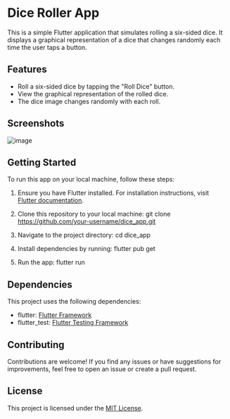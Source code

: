 # Dice Roller App

This is a simple Flutter application that simulates rolling a six-sided dice. It displays a graphical representation of a dice that changes randomly each time the user taps a button.

## Features

- Roll a six-sided dice by tapping the "Roll Dice" button.
- View the graphical representation of the rolled dice.
- The dice image changes randomly with each roll.

## Screenshots

![image](https://github.com/AbhishekPal634/dice_app/assets/121433136/38866db8-a0e9-42d7-964a-3287cf2859e3)

## Getting Started

To run this app on your local machine, follow these steps:

1. Ensure you have Flutter installed. For installation instructions, visit [Flutter documentation](https://flutter.dev/docs/get-started/install).

2. Clone this repository to your local machine: git clone https://github.com/your-username/dice_app.git

3. Navigate to the project directory: cd dice_app

4. Install dependencies by running: flutter pub get

5. Run the app: flutter run

## Dependencies

This project uses the following dependencies:

- flutter: [Flutter Framework](https://flutter.dev/)
- flutter_test: [Flutter Testing Framework](https://flutter.dev/docs/cookbook/testing)

## Contributing

Contributions are welcome! If you find any issues or have suggestions for improvements, feel free to open an issue or create a pull request.

## License

This project is licensed under the [MIT License](LICENSE).
